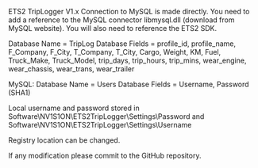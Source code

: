 ETS2 TripLogger V1.x
Connection to MySQL is made directly.  You need to add a reference to the MySQL connector libmysql.dll (download from MySQL website).
You will also need to reference the ETS2 SDK.

Database Name = TripLog
Database Fields = profile_id, profile_name, F_Company, F_City, T_Company, T_City, Cargo, Weight, KM, Fuel, Truck_Make, Truck_Model, trip_days, trip_hours, trip_mins, wear_engine, wear_chassis, wear_trans, wear_trailer

MySQL:
Database Name = Users
Database Fields = Username, Password (SHA1)

Local username and password stored in Software\\NV1S1ON\\ETS2TripLogger\\Settings\\Password and Software\\NV1S1ON\\ETS2TripLogger\\Settings\\Username

Registry location can be changed.

If any modification please commit to the GitHub repository.
